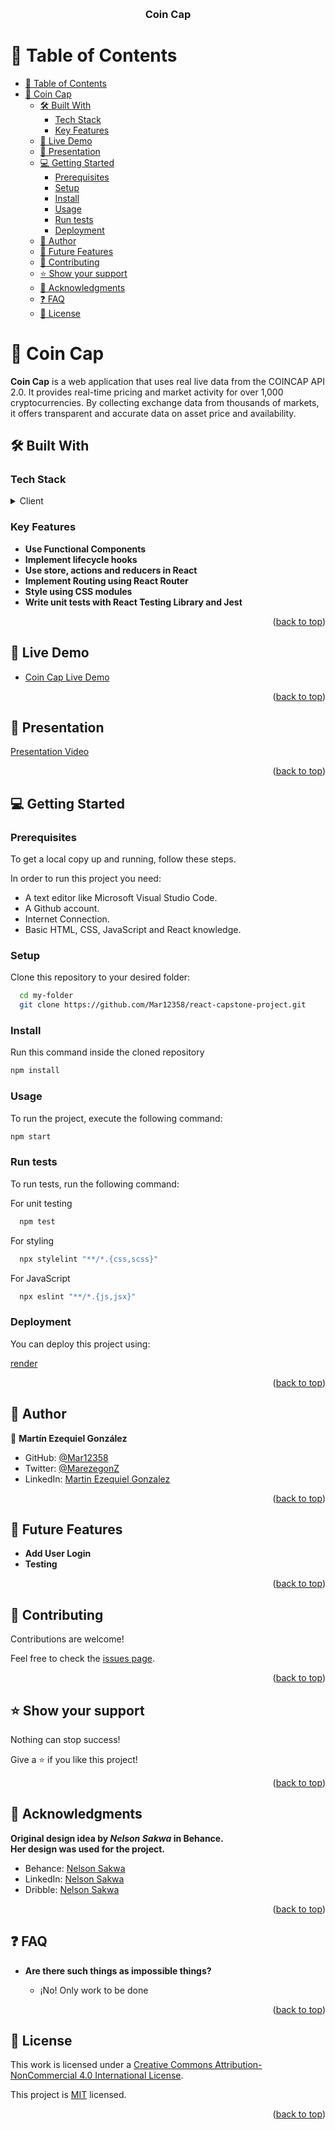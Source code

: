 <a name="readme-top"></a>

<div align="center">
  
  <br/>

  <h3><b>Coin Cap</b></h3>

</div>

<!-- TABLE OF CONTENTS -->

# 📗 Table of Contents

- [📗 Table of Contents](#-table-of-contents)
- [📖 Coin Cap ](#-coin-cap-)
  - [🛠 Built With ](#-built-with-)
    - [Tech Stack ](#tech-stack-)
    - [Key Features ](#key-features-)
  - [🚀 Live Demo ](#-live-demo-)
  - [🚀 Presentation ](#-presentation-)
  - [💻 Getting Started ](#-getting-started-)
    - [Prerequisites](#prerequisites)
    - [Setup](#setup)
    - [Install](#install)
    - [Usage](#usage)
    - [Run tests](#run-tests)
    - [Deployment](#deployment)
  - [👥 Author ](#-author-)
  - [🔭 Future Features ](#-future-features-)
  - [🤝 Contributing ](#-contributing-)
  - [⭐️ Show your support ](#️-show-your-support-)
  - [🙏 Acknowledgments ](#-acknowledgments-)
  - [❓ FAQ ](#-faq-)
  - [📝 License ](#-license-)

<!-- PROJECT DESCRIPTION -->

# 📖 Coin Cap <a name="about-project"></a>

<!-- > Describe your project in 1 or 2 sentences. -->

**Coin Cap** is a web application that uses real live data from the COINCAP API 2.0. It provides real-time pricing and market activity for over 1,000 cryptocurrencies. By collecting exchange data from thousands of markets, it offers transparent and accurate data on asset price and availability.

## 🛠 Built With <a name="built-with"></a>

### Tech Stack <a name="tech-stack"></a>

<!-- > Describe the tech stack and include only the relevant sections that apply to your project. -->

<details>
  <summary>Client</summary>
  <ul>
    <li><a href="https://react.dev/">ReactJS</a></li>
    <li><a href="#">CSS</a></li>
  </ul>
</details>

<!-- Features -->

### Key Features <a name="key-features"></a>

- **Use Functional Components**
- **Implement lifecycle hooks**
- **Use store, actions and reducers in React**
- **Implement Routing using React Router**
- **Style using CSS modules**
- **Write unit tests with React Testing Library and Jest**

<!-- > Describe between 1-3 key features of the application. -->

<p align="right">(<a href="#readme-top">back to top</a>)</p>

<!-- LIVE DEMO -->

## 🚀 Live Demo <a name="live-demo"></a>

<!-- > Add a link to your deployed project. -->

- <a href="https://coincapstone.onrender.com/">Coin Cap Live Demo</a>

<p align="right">(<a href="#readme-top">back to top</a>)</p>

## 🚀 Presentation <a name="presentation"></a>

<a href="https://www.loom.com/share/29774743216641cc80d1feb439e0138b?sid=453a9fa2-29fa-40fb-9ca7-ef2165b2282b">Presentation Video</a>

<p align="right">(<a href="#readme-top">back to top</a>)</p>

<!-- GETTING STARTED -->

## 💻 Getting Started <a name="getting-started"></a>

<!-- > Describe how a new developer could make use of your project. -->

### Prerequisites

To get a local copy up and running, follow these steps.

In order to run this project you need:

- A text editor like Microsoft Visual Studio Code.
- A Github account.
- Internet Connection.
- Basic HTML, CSS, JavaScript and React knowledge.

### Setup

Clone this repository to your desired folder:

```sh
  cd my-folder
  git clone https://github.com/Mar12358/react-capstone-project.git
```

### Install

Run this command inside the cloned repository

```sh
npm install
```

### Usage

To run the project, execute the following command:

```sh
npm start
```

### Run tests

To run tests, run the following command:

For unit testing

```sh
  npm test
```

For styling

```sh
  npx stylelint "**/*.{css,scss}"
```

For JavaScript

```sh
  npx eslint "**/*.{js,jsx}"
```

### Deployment

You can deploy this project using:

<a href="https://render.com">render</a>

<p align="right">(<a href="#readme-top">back to top</a>)</p>

<!-- AUTHORS -->

## 👥 Author <a name="authors"></a>

<!-- > Mention all of the collaborators of this project. -->

👤 **Martín Ezequiel González**

- GitHub: [@Mar12358](https://github.com/Mar12358)
- Twitter: [@MarezegonZ](https://twitter.com/MarezegonZ)
- LinkedIn: [Martin Ezequiel Gonzalez](https://www.linkedin.com/in/martin-ezequiel-gonzalez-30a413260/)

<p align="right">(<a href="#readme-top">back to top</a>)</p>

## 🔭 Future Features <a name="future-features"></a>

- **Add User Login**
- **Testing**

<!-- > Mention future features. -->

<p align="right">(<a href="#readme-top">back to top</a>)</p>

<!-- CONTRIBUTING -->


## 🤝 Contributing <a name="contributing"></a>

Contributions are welcome!

Feel free to check the [issues page](https://github.com/Mar12358/math-magicians/issues).

<p align="right">(<a href="#readme-top">back to top</a>)</p>

## ⭐️ Show your support <a name="support"></a>
Nothing can stop success!

Give a ⭐️ if you like this project!

<p align="right">(<a href="#readme-top">back to top</a>)</p>

## 🙏 Acknowledgments <a name="acknowledgements"></a>
**Original design idea by ***Nelson Sakwa*** in Behance.** <br>
**Her design was used for the project.**
- Behance: [Nelson Sakwa](https://www.behance.net/sakwadesignstudio)
- LinkedIn: [Nelson Sakwa](https://www.linkedin.com/in/nelson-sakwa-73581435/?originalSubdomain=ke/)
- Dribble: [Nelson Sakwa](https://dribbble.com/nelsonbreeza)

<p align="right">(<a href="#readme-top">back to top</a>)</p>

## ❓ FAQ <a name="faq"></a>


- **Are there such things as impossible things?**

  - ¡No! Only work to be done


<p align="right">(<a href="#readme-top">back to top</a>)</p>

## 📝 License <a name="license"></a>

This work is licensed under a <a rel="license" href="http://creativecommons.org/licenses/by-nc/4.0/">Creative Commons Attribution-NonCommercial 4.0 International License</a>.

This project is [MIT](./LICENSE.md) licensed.


<p align="right">(<a href="#readme-top">back to top</a>)</p>
